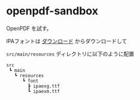 # openpdf-sandbox

OpenPDF を試す。

IPAフォントは [ダウンロード](https://moji.or.jp/ipafont/ipafontdownload/) からダウンロードして

`src/main/resources` ディレクトリに以下のように配置

```
src
 ┗ main
   ┗ resources
      ┗ font
        ┣ ipaexg.ttf
        ┗ ipaexm.ttf
```